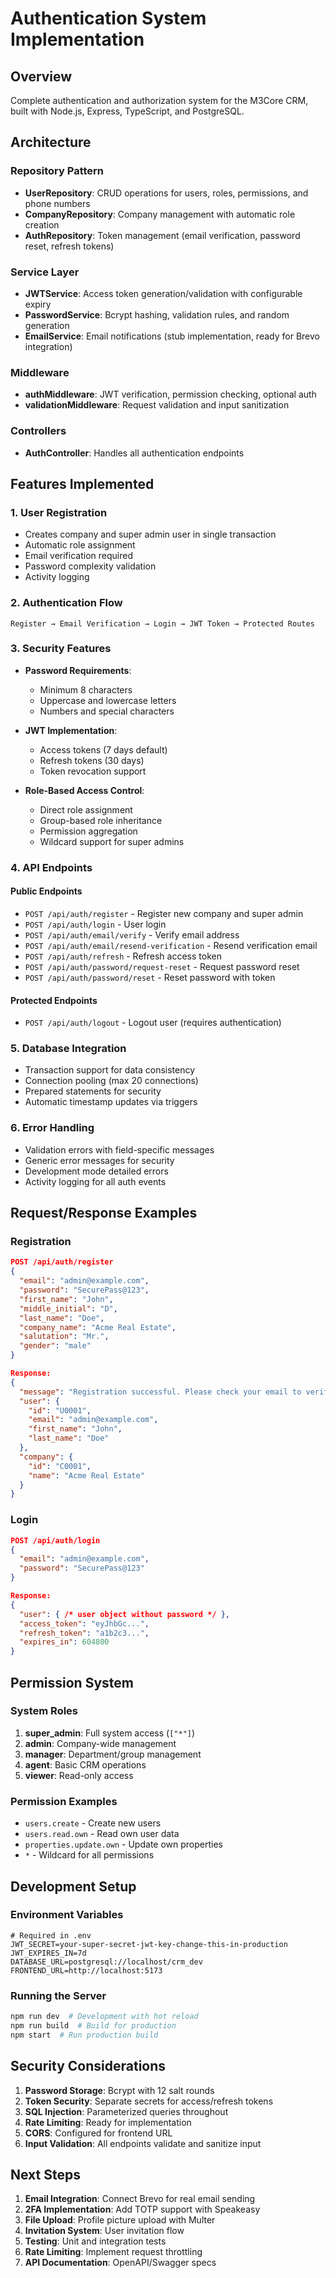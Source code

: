 # Authentication System Implementation

## Overview
Complete authentication and authorization system for the M3Core CRM, built with Node.js, Express, TypeScript, and PostgreSQL.

## Architecture

### Repository Pattern
- **UserRepository**: CRUD operations for users, roles, permissions, and phone numbers
- **CompanyRepository**: Company management with automatic role creation
- **AuthRepository**: Token management (email verification, password reset, refresh tokens)

### Service Layer
- **JWTService**: Access token generation/validation with configurable expiry
- **PasswordService**: Bcrypt hashing, validation rules, and random generation
- **EmailService**: Email notifications (stub implementation, ready for Brevo integration)

### Middleware
- **authMiddleware**: JWT verification, permission checking, optional auth
- **validationMiddleware**: Request validation and input sanitization

### Controllers
- **AuthController**: Handles all authentication endpoints

## Features Implemented

### 1. User Registration
- Creates company and super admin user in single transaction
- Automatic role assignment
- Email verification required
- Password complexity validation
- Activity logging

### 2. Authentication Flow
```
Register → Email Verification → Login → JWT Token → Protected Routes
```

### 3. Security Features
- **Password Requirements**:
  - Minimum 8 characters
  - Uppercase and lowercase letters
  - Numbers and special characters
  
- **JWT Implementation**:
  - Access tokens (7 days default)
  - Refresh tokens (30 days)
  - Token revocation support

- **Role-Based Access Control**:
  - Direct role assignment
  - Group-based role inheritance
  - Permission aggregation
  - Wildcard support for super admins

### 4. API Endpoints

#### Public Endpoints
- `POST /api/auth/register` - Register new company and super admin
- `POST /api/auth/login` - User login
- `POST /api/auth/email/verify` - Verify email address
- `POST /api/auth/email/resend-verification` - Resend verification email
- `POST /api/auth/refresh` - Refresh access token
- `POST /api/auth/password/request-reset` - Request password reset
- `POST /api/auth/password/reset` - Reset password with token

#### Protected Endpoints
- `POST /api/auth/logout` - Logout user (requires authentication)

### 5. Database Integration
- Transaction support for data consistency
- Connection pooling (max 20 connections)
- Prepared statements for security
- Automatic timestamp updates via triggers

### 6. Error Handling
- Validation errors with field-specific messages
- Generic error messages for security
- Development mode detailed errors
- Activity logging for all auth events

## Request/Response Examples

### Registration
```json
POST /api/auth/register
{
  "email": "admin@example.com",
  "password": "SecurePass@123",
  "first_name": "John",
  "middle_initial": "D",
  "last_name": "Doe",
  "company_name": "Acme Real Estate",
  "salutation": "Mr.",
  "gender": "male"
}

Response:
{
  "message": "Registration successful. Please check your email to verify your account.",
  "user": {
    "id": "U0001",
    "email": "admin@example.com",
    "first_name": "John",
    "last_name": "Doe"
  },
  "company": {
    "id": "C0001",
    "name": "Acme Real Estate"
  }
}
```

### Login
```json
POST /api/auth/login
{
  "email": "admin@example.com",
  "password": "SecurePass@123"
}

Response:
{
  "user": { /* user object without password */ },
  "access_token": "eyJhbGc...",
  "refresh_token": "a1b2c3...",
  "expires_in": 604800
}
```

## Permission System

### System Roles
1. **super_admin**: Full system access (`["*"]`)
2. **admin**: Company-wide management
3. **manager**: Department/group management
4. **agent**: Basic CRM operations
5. **viewer**: Read-only access

### Permission Examples
- `users.create` - Create new users
- `users.read.own` - Read own user data
- `properties.update.own` - Update own properties
- `*` - Wildcard for all permissions

## Development Setup

### Environment Variables
```env
# Required in .env
JWT_SECRET=your-super-secret-jwt-key-change-this-in-production
JWT_EXPIRES_IN=7d
DATABASE_URL=postgresql://localhost/crm_dev
FRONTEND_URL=http://localhost:5173
```

### Running the Server
```bash
npm run dev  # Development with hot reload
npm run build  # Build for production
npm start  # Run production build
```

## Security Considerations

1. **Password Storage**: Bcrypt with 12 salt rounds
2. **Token Security**: Separate secrets for access/refresh tokens
3. **SQL Injection**: Parameterized queries throughout
4. **Rate Limiting**: Ready for implementation
5. **CORS**: Configured for frontend URL
6. **Input Validation**: All endpoints validate and sanitize input

## Next Steps

1. **Email Integration**: Connect Brevo for real email sending
2. **2FA Implementation**: Add TOTP support with Speakeasy
3. **File Upload**: Profile picture upload with Multer
4. **Invitation System**: User invitation flow
5. **Testing**: Unit and integration tests
6. **Rate Limiting**: Implement request throttling
7. **API Documentation**: OpenAPI/Swagger specs
